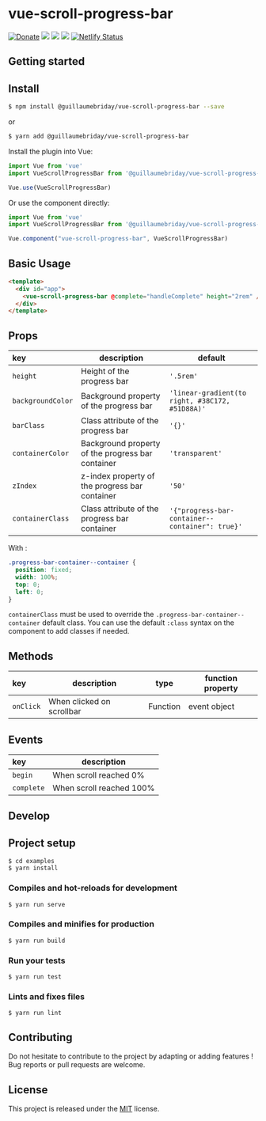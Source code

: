 # vue-scroll-progress-bar

[![Donate](https://img.shields.io/badge/Donate-PayPal-green.svg)](https://www.paypal.me/guillaumebriday)
[![](https://img.shields.io/npm/dt/@guillaumebriday/vue-scroll-progress-bar.svg)](https://www.npmjs.com/package/@guillaumebriday/vue-scroll-progress-bar)
[![](https://img.shields.io/npm/v/@guillaumebriday/vue-scroll-progress-bar.svg)](https://www.npmjs.com/package/@guillaumebriday/vue-scroll-progress-bar)
[![](https://img.shields.io/github/license/guillaumebriday/vue-scroll-progress-bar.svg)](https://github.com/guillaumebriday/vue-scroll-progress-bar)
[![Netlify Status](https://api.netlify.com/api/v1/badges/63086bf9-f804-451e-9319-052191432063/deploy-status)](https://app.netlify.com/sites/vue-scroll-progress-bar/deploys)

## Getting started

## Install

```bash
$ npm install @guillaumebriday/vue-scroll-progress-bar --save
```

or

```bash
$ yarn add @guillaumebriday/vue-scroll-progress-bar
```

Install the plugin into Vue:
```js
import Vue from 'vue'
import VueScrollProgressBar from '@guillaumebriday/vue-scroll-progress-bar'

Vue.use(VueScrollProgressBar)
```

Or use the component directly:

```js
import Vue from 'vue'
import VueScrollProgressBar from '@guillaumebriday/vue-scroll-progress-bar'

Vue.component("vue-scroll-progress-bar", VueScrollProgressBar)
```

## Basic Usage

```html
<template>
  <div id="app">
    <vue-scroll-progress-bar @complete="handleComplete" height="2rem" />
  </div>
</template>
```

## Props

|key|description|default|
|:---|---|---|
| `height`|Height of the progress bar|`'.5rem'`|
|`backgroundColor`|Background property of the progress bar|`'linear-gradient(to right, #38C172, #51D88A)'`|
|`barClass`|Class attribute of the progress bar|`'{}'`|
|`containerColor`|Background property of the progress bar container|`'transparent'`|
|`zIndex`|z-index property of the progress bar container|`'50'`|
|`containerClass`|Class attribute of the progress bar container|`'{"progress-bar-container--container": true}'`|

With :

```css
.progress-bar-container--container {
  position: fixed;
  width: 100%;
  top: 0;
  left: 0;
}
```

`containerClass` must be used to override the `.progress-bar-container--container` default class. You can use the default `:class` syntax on the component to add classes if needed.

## Methods

| key     | description             | type   |function property|
|:--------|-------------------------|--------|-----------------|
|`onClick`|When clicked on scrollbar|Function| event object    |

## Events

|key|description|
|:---|---|
| `begin`|When scroll reached 0%|
|`complete`|When scroll reached 100%|

## Develop

## Project setup
```
$ cd examples
$ yarn install
```

### Compiles and hot-reloads for development
```
$ yarn run serve
```

### Compiles and minifies for production
```
$ yarn run build
```

### Run your tests
```
$ yarn run test
```

### Lints and fixes files
```
$ yarn run lint
```

## Contributing

Do not hesitate to contribute to the project by adapting or adding features ! Bug reports or pull requests are welcome.

## License

This project is released under the [MIT](http://opensource.org/licenses/MIT) license.
